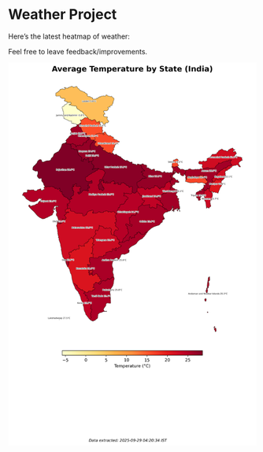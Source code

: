 # Weather Project

Here’s the latest heatmap of weather:

Feel free to leave feedback/improvements.

![India Heatmap](docs/assets/india_heatmap.png?v=D9BBBC)
